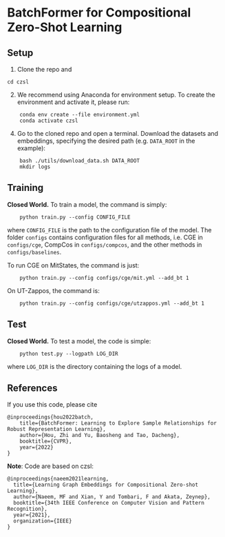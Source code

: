 
# BatchFormer for Compositional Zero-Shot Learning


## Setup 

1. Clone the repo and 

```
cd czsl
```

2. We recommend using Anaconda for environment setup. To create the environment and activate it, please run:
```
    conda env create --file environment.yml
    conda activate czsl
```

4. Go to the cloned repo and open a terminal. Download the datasets and embeddings, specifying the desired path (e.g. `DATA_ROOT` in the example):
```
    bash ./utils/download_data.sh DATA_ROOT
    mkdir logs
```

## Training
**Closed World.** To train a model, the command is simply:
```
    python train.py --config CONFIG_FILE
```
where `CONFIG_FILE` is the path to the configuration file of the model. 
The folder `configs` contains configuration files for all methods, i.e. CGE in `configs/cge`, CompCos in `configs/compcos`, and the other methods in `configs/baselines`.  

To run CGE on MitStates, the command is just:
```
    python train.py --config configs/cge/mit.yml --add_bt 1
```
On UT-Zappos, the command is:
```
    python train.py --config configs/cge/utzappos.yml --add_bt 1
```

## Test
 

**Closed World.** To test a model, the code is simple:
```
    python test.py --logpath LOG_DIR
```
where `LOG_DIR` is the directory containing the logs of a model.


## References
If you use this code, please cite
```
@inproceedings{hou2022batch,
    title={BatchFormer: Learning to Explore Sample Relationships for Robust Representation Learning},
    author={Hou, Zhi and Yu, Baosheng and Tao, Dacheng},
    booktitle={CVPR},
    year={2022}
}
```

**Note**: Code are based on czsl:
```
@inproceedings{naeem2021learning,
  title={Learning Graph Embeddings for Compositional Zero-shot Learning},
  author={Naeem, MF and Xian, Y and Tombari, F and Akata, Zeynep},
  booktitle={34th IEEE Conference on Computer Vision and Pattern Recognition},
  year={2021},
  organization={IEEE}
}
```
